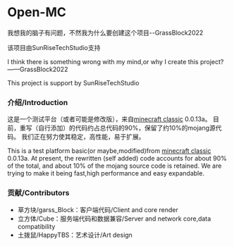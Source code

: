 # Open-MC

我想我的脑子有问题，不然我为什么要创建这个项目--GrassBlock2022

该项目由SunRiseTechStudio支持


I think there is something wrong with my mind,or why I create this project?——GrassBlock2022

This project is support by SunRiseTechStudio

### 介绍/Introduction

这是一个测试平台（或者可能是修改版），来自[minecraft classic](http://class.minecraft.net) 0.0.13a。
目前，重写（自行添加）的代码约占总代码的90%，保留了约10%的mojang源代码。
我们正在努力使其稳定，高性能，易于扩展。

This is a test platform basic(or maybe,modified)from [minecraft classic](http://class.minecraft.net) 0.0.13a.
At present, the rewritten (self added) code accounts for about 90% of the total, and about 10% of the mojang source code is retained.
We are trying to make it being fast,high performance and easy expandable.

### 贡献/Contributors

- 草方块/garss_Block：客户端代码/Client and core render
- 立方体/Cube：服务端代码和数据兼容/Server and network core,data compatibility
- 土拨鼠/HappyTBS：艺术设计/Art design
